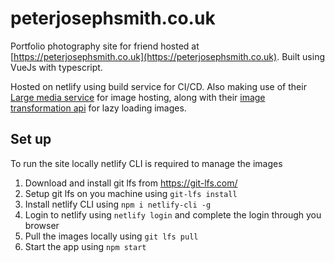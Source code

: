 # peterjosephsmith.co.uk

Portfolio photography site for friend hosted at [https://peterjosephsmith.co.uk](https://peterjosephsmith.co.uk). Built using VueJs with typescript.

Hosted on netlify using build service for CI/CD. Also making use of their [Large media service](https://docs.netlify.com/large-media/overview/) for image hosting, along with their [image transformation api](https://docs.netlify.com/large-media/transform-images/#request-transformations) for lazy loading images.

## Set up

To run the site locally netlify CLI is required to manage the images

1. Download and install git lfs from https://git-lfs.com/
1. Setup git lfs on you machine using `git-lfs install`
1. Install netlify CLI using `npm i netlify-cli -g`
1. Login to netlify using `netlify login` and complete the login through you browser
1. Pull the images locally using `git lfs pull`
1. Start the app using `npm start`
